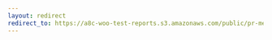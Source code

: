 ```yaml
---
layout: redirect
redirect_to: https://a8c-woo-test-reports.s3.amazonaws.com/public/pr-merge/39130/e2e/index.html
---
```

